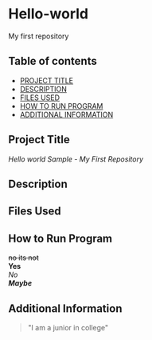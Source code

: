 # Hello-world
My first repository 

## Table of contents 
- [PROJECT TITLE](#Project-Title)
- [DESCRIPTION](#Description)
- [FILES USED](#files-used)  
- [HOW TO RUN PROGRAM](How-to-run-program)  
- [ADDITIONAL INFORMATION](#additional-information)  



## Project Title

*Hello world Sample - My First Repository*

## Description  
## Files Used 
## How to Run Program 
  ~~no its not~~  
  **Yes**   
  *No*  
  ***Maybe***
## Additional Information 
  >
>"I am a junior in college"
